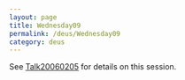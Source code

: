 ```yaml
---
layout: page
title: Wednesday09
permalink: /deus/Wednesday09
category: deus
---
```

See [Talk20060205](Talk20060205) for details on this session.
